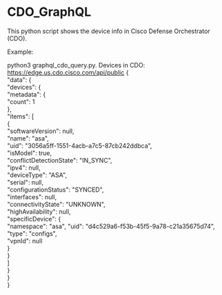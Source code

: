 # CDO_GraphQL


This python script shows the device info in Cisco Defense Orchestrator (CDO).

Example:

python3 graphql_cdo_query.py. 
Devices in CDO: https://edge.us.cdo.cisco.com/api/public 
{  
  "data": {   
    "devices": {  
      "metadata": {  
        "count": 1  
      },  
      "items": [  
        {  
          "softwareVersion": null,  
          "name": "asa",  
          "uid": "3056a5ff-1551-4acb-a7c5-87cb242ddbca",  
          "isModel": true,  
          "conflictDetectionState": "IN_SYNC",  
          "ipv4": null,  
          "deviceType": "ASA",  
          "serial": null,  
          "configurationStatus": "SYNCED",  
          "interfaces": null,  
          "connectivityState": "UNKNOWN",  
          "highAvailability": null,  
          "specificDevice": {  
            "namespace": "asa",
            "uid": "d4c529a6-f53b-45f5-9a78-c21a35675d74",  
            "type": "configs",  
            "vpnId": null  
          }  
        }  
      ]  
    }  
  }  
}   
